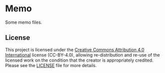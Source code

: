# Memo
Some memo files.

## License

This project is licensed under the [Creative Commons Attribution 4.0 International](https://creativecommons.org/licenses/by/4.0) license (CC-BY-4.0), allowing re-distribution and re-use of the licensed work on the condition that the creator is appropriately credited. Please see the [LICENSE](/LICENSE) file for more details.
